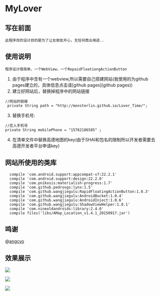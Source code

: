 # MyLover

## 写在前面
   `此程序目的设计目的是为了让女朋友开心，无任何商业用途..`
   
## 使用说明
 `程序设计很简单，一个WebView，一个RepaidFloationgActionButton`

  1. 由于程序中含有一个webview,所以需要自己搭建网站(我使用的为github pages建立的，具体信息点击请[github pages](github pages))
  2. 建立好网站后，替换掉程序中的网站链接
  ```
  //网站的链接
   private String path = "http://monsterlin.github.io/Lover_Time/"; 
  ```
 
  3. 替换手机号:
  ```
  //恋人手机号
  private String mobilePhone = "15762186585" ;
  ```

  4. 在清单文件中替换高德地图的key(由于SHAI和包名的限制所以开发者需要去高德开发者平台申请key)

## 网站所使用的类库
  ```
    compile 'com.android.support:appcompat-v7:22.2.1'
    compile 'com.android.support:design:22.2.0'
    compile 'com.pnikosis:materialish-progress:1.7'
    compile 'com.github.pedrovgs:lynx:1.5'
    compile 'com.github.wangjiegulu:RapidFloatingActionButton:1.0.3'
    compile 'com.github.wangjiegulu:AndroidBucket:1.0.4'
    compile 'com.github.wangjiegulu:AndroidInject:1.0.6'
    compile 'com.github.wangjiegulu:ShadowViewHelper:1.0.1'
    compile 'com.nineoldandroids:library:2.4.0'
    compile files('libs/AMap_Location_v1.4.1_20150917.jar')
  ```
## 鸣谢
   @[angcyo](https://github.com/angcyo) 
## 效果展示
![](http://images.cnblogs.com/cnblogs_com/boy1025/689108/o_QQ%E6%88%AA%E5%9B%BE20151020103252.png)

![](http://images.cnblogs.com/cnblogs_com/boy1025/689108/o_QQ%E6%88%AA%E5%9B%BE20151020103300.png)

![](http://images.cnblogs.com/cnblogs_com/boy1025/689108/o_QQ%E6%88%AA%E5%9B%BE20151020103334.png)


